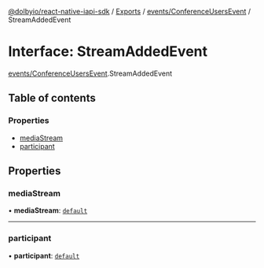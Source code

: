 [@dolbyio/react-native-iapi-sdk](../README.md) / [Exports](../modules.md) / [events/ConferenceUsersEvent](../modules/events_ConferenceUsersEvent.md) / StreamAddedEvent

# Interface: StreamAddedEvent

[events/ConferenceUsersEvent](../modules/events_ConferenceUsersEvent.md).StreamAddedEvent

## Table of contents

### Properties

- [mediaStream](events_ConferenceUsersEvent.StreamAddedEvent.md#mediastream)
- [participant](events_ConferenceUsersEvent.StreamAddedEvent.md#participant)

## Properties

### mediaStream

• **mediaStream**: [`default`](services_conference_MediaStream.default.md)

___

### participant

• **participant**: [`default`](../classes/services_conference_Participant.default.md)

